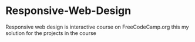 # Responsive-Web-Design
Responsive web design is interactive course on FreeCodeCamp.org this my solution for the projects in the course
